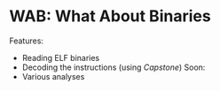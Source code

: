 
# WAB: What About Binaries

Features:
* Reading ELF binaries
* Decoding the instructions (using *Capstone*)
Soon:
* Various analyses

